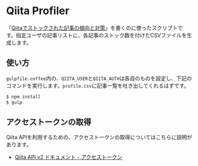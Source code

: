 # Qiita Profiler

「[Qiitaでストックされた記事の傾向と対策](http://qiita.com/cognitom/items/8f702e33903f9f890451)」を書くのに使ったスクリプトです。指定ユーザの記事リストに、各記事のストック数を付けたCSVファイルを生成します。

## 使い方

`gulpfile.coffee`内の、`QIITA_USER`と`QIITA_AUTH`は各自のものを設定し、下記のコマンドを実行します。`profile.csv`に記事一覧を吐き出してくれるはずです。

```bash
$ npm install
$ gulp
```

## アクセストークンの取得

Qiita APIを利用するための、アクセストークンの取得についてはこちらに説明があります。

- [Qiita API v2 ドキュメント - アクセストークン](https://qiita.com/api/v2/docs#%E8%AA%8D%E8%A8%BC%E8%AA%8D%E5%8F%AF)
